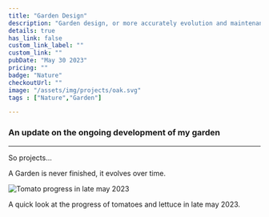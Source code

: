```yaml
---
title: "Garden Design"
description: "Garden design, or more accurately evolution and maintenance."
details: true
has_link: false
custom_link_label: ""
custom_link: ""
pubDate: "May 30 2023"
pricing: ""
badge: "Nature"
checkoutUrl: ""
image: "/assets/img/projects/oak.svg"
tags : ["Nature","Garden"]

---
```


### An update on the ongoing development of my garden

---

So projects...

A Garden is never finished, it evolves over time.

<img title="Garden View" alt="Tomato progress in late may 2023" src="/assets/projects/garden23.png"/>

A quick look at the progress of tomatoes and lettuce in late may 2023.
